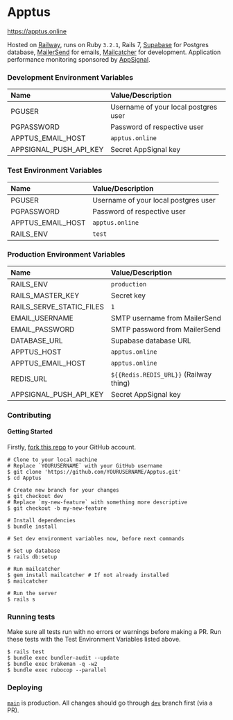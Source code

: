 # Apptus
https://apptus.online

Hosted on [Railway](https://railway.app/), runs on Ruby `3.2.1`, Rails 7, [Supabase](https://app.supabase.com/) for Postgres database, [MailerSend](https://app.mailersend.com/) for emails, [Mailcatcher](https://mailcatcher.me/) for development. Application performance monitoring sponsored by [AppSignal](https://www.appsignal.com/).

### Development Environment Variables
| Name                   | Value/Description                    |
|:-----------------------|:-------------------------------------|
| PGUSER                 | Username of your local postgres user |
| PGPASSWORD             | Password of respective user          |
| APPTUS_EMAIL_HOST      | `apptus.online`                      |
| APPSIGNAL_PUSH_API_KEY | Secret AppSignal key                 |

### Test Environment Variables
| Name              | Value/Description                    |
|:------------------|:-------------------------------------|
| PGUSER            | Username of your local postgres user |
| PGPASSWORD        | Password of respective user          |
| APPTUS_EMAIL_HOST | `apptus.online`                      |
| RAILS_ENV         | `test`                               |


### Production Environment Variables
| Name                     | Value/Description                      |
|:-------------------------|:---------------------------------------|
| RAILS_ENV                | `production`                           |
| RAILS_MASTER_KEY         | Secret key                             |
| RAILS_SERVE_STATIC_FILES | `1`                                    |
| EMAIL_USERNAME           | SMTP username from MailerSend          |
| EMAIL_PASSWORD           | SMTP password from MailerSend          |
| DATABASE_URL             | Supabase database URL                  |
| APPTUS_HOST              | `apptus.online`                        |
| APPTUS_EMAIL_HOST        | `apptus.online`                        |
| REDIS_URL                | `${{Redis.REDIS_URL}}` (Railway thing) |
| APPSIGNAL_PUSH_API_KEY   | Secret AppSignal key                   |

### Contributing

#### Getting Started
Firstly, [fork this repo](https://github.com/Coding-Cactus/Apptus/fork) to your GitHub account.
```shell
# Clone to your local machine
# Replace `YOURUSERNAME` with your GitHub username
$ git clone 'https://github.com/YOURUSERNAME/Apptus.git'
$ cd Apptus

# Create new branch for your changes
$ git checkout dev
# Replace `my-new-feature` with something more descriptive
$ git checkout -b my-new-feature

# Install dependencies
$ bundle install

# Set dev environment variables now, before next commands

# Set up database
$ rails db:setup

# Run mailcatcher
$ gem install mailcatcher # If not already installed
$ mailcatcher

# Run the server
$ rails s
```

### Running tests
Make sure all tests run with no errors or warnings before making a PR. Run these tests with the Test Environment Variables listed above.

```shell
$ rails test
$ bundle exec bundler-audit --update
$ bundle exec brakeman -q -w2
$ bundle exec rubocop --parallel
```

### Deploying
[`main`](https://github.com/Coding-Cactus/Apptus/tree/main) is production. All changes should go through [`dev`](https://github.com/Coding-Cactus/Apptus/tree/dev) branch first (via a PR).
